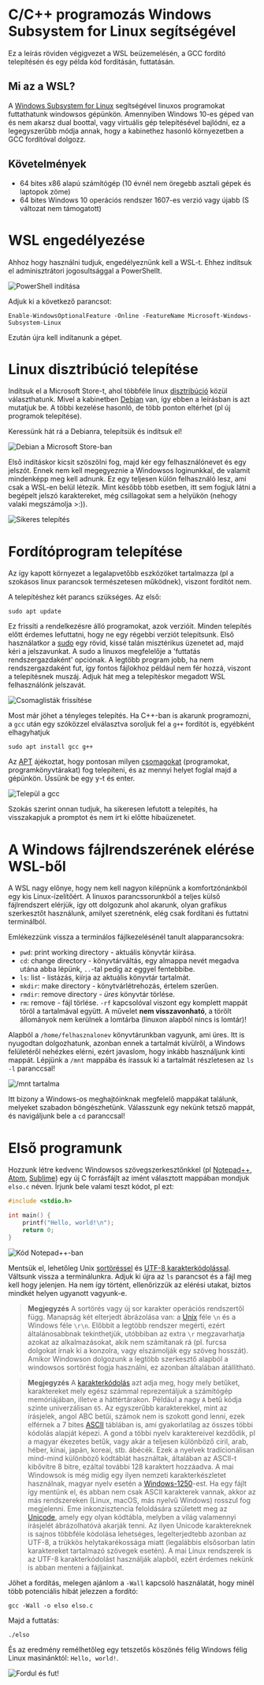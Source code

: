 # C/C++ programozás Windows Subsystem for Linux segítségével

Ez a leírás röviden végigvezet a WSL beüzemelésén, a GCC fordító telepítésén és egy példa kód fordításán, futtatásán.

## Mi az a WSL?

A [Windows Subsystem for Linux][wsl_wiki] segítségével linuxos programokat futtathatunk windowsos gépünkön. Amennyiben Windows 10-es géped van és nem akarsz dual boottal, vagy virtuális gép telepítésével bajlódni, ez a legegyszerűbb módja annak, hogy a kabinethez hasonló környezetben a GCC fordítóval dolgozz.

## Követelmények

* 64 bites x86 alapú számítógép (10 évnél nem öregebb asztali gépek és laptopok zöme)
* 64 bites Windows 10 operációs rendszer 1607-es verzió vagy újabb (S változat nem támogatott)


# WSL engedélyezése

Ahhoz hogy használni tudjuk, engedélyeznünk kell a WSL-t. Ehhez indítsuk el adminisztrátori jogosultsággal a PowerShellt.

![PowerShell indítása][start_powershell]

Adjuk ki a következő parancsot:

    Enable-WindowsOptionalFeature -Online -FeatureName Microsoft-Windows-Subsystem-Linux

Ezután újra kell indítanunk a gépet.


# Linux disztribúció telepítése

Indítsuk el a Microsoft Store-t, ahol többféle linux [disztribúció][linux-distro] közül választhatunk. Mivel a kabinetben [Debian][debian_wiki] van, így ebben a leírásban is azt mutatjuk be. A többi kezelése hasonló, de több ponton eltérhet (pl új programok telepítése).

Keressünk hát rá a Debianra, telepítsük és indítsuk el!

![Debian a Microsoft Store-ban][ms_store_debian]

Első indításkor kicsit szöszölni fog, majd kér egy felhasználónevet és egy jelszót. Ennek nem kell megegyeznie a Windowsos loginunkkal, de valamit mindenképp meg kell adnunk. Ez egy teljesen külön felhasználó lesz, ami csak a WSL-en belül létezik. Mint később több esetben, itt sem fogjuk látni a begépelt jelszó karaktereket, még csillagokat sem a helyükön (nehogy valaki megszámolja >:)).

![Sikeres telepítés][debian_after_install]


# Fordítóprogram telepítése

Az így kapott környezet a legalapvetőbb eszközöket tartalmazza (pl a szokásos linux parancsok természetesen működnek), viszont fordítót nem.

A telepítéshez két parancs szükséges. Az első:

    sudo apt update
    
Ez frissíti a rendelkezésre álló programokat, azok verzióit. Minden telepítés előtt érdemes lefuttatni, hogy ne egy régebbi verziót telepítsunk. Első használatkor a [sudo][sudo_wiki] egy rövid, kissé talán misztérikus üzenetet ad, majd kéri a jelszavunkat. A sudo a linuxos megfelelője a 'futtatás rendszergazdaként' opciónak. A legtöbb program jobb, ha nem rendszergazdaként fut, így fontos fájlokhoz például nem fér hozzá, viszont a telepítésnek muszáj. Adjuk hát meg a telepítéskor megadott WSL felhasználónk jelszavát.

![Csomaglisták frissítése][apt_update]

Most már jöhet a tényleges telepítés. Ha C++-ban is akarunk programozni, a `gcc` után egy szóközzel elválasztva soroljuk fel a `g++` fordítót is, egyébként elhagyhatjuk

    sudo apt install gcc g++
    
Az [APT][apt_wiki] ájékoztat, hogy pontosan milyen [csomagokat][package_manager_wiki] (programokat, programkönyvtárakat) fog telepíteni, és az mennyi helyet foglal majd a gépünkön. Üssünk be egy <kbd>y</kbd>-t és enter. 

![Települ a gcc][gcc_installing]

Szokás szerint onnan tudjuk, ha sikeresen lefutott a telepítés, ha visszakapjuk a promptot és nem írt ki előtte hibaüzenetet.


# A Windows fájlrendszerének elérése WSL-ből

A WSL nagy előnye, hogy nem kell nagyon kilépnünk a komfortzónánkból egy kis Linux-ízelítőért. A linuxos parancssorunkból a teljes külső fájlrendszert elérjük, így ott dolgozunk ahol akarunk, olyan grafikus szerkesztőt használunk, amilyet szeretnénk, elég csak fordítani és futtatni terminálból.

Emlékezzünk vissza a terminálos fájlkezelésénél tanult alapparancsokra:

* `pwd`: print working directory - aktuális könyvtár kiírása.
* `cd`: change directory - könyvtárváltás, egy almappa nevét megadva utána abba lépünk, `..`-tal pedig az eggyel fentebbibe.
* `ls`: list - listázás, kiírja az aktuális könyvtár tartalmát.
* `mkdir`: make directory - könytvárlétrehozás, értelem szerűen.
* `rmdir`: remove directory - *üres* könyvtár törlése.
* `rm`: remove - fájl törlése. `-rf` kapcsolóval viszont egy komplett mappát töröl a tartalmával együtt. A művelet **nem visszavonható**, a törölt állományok nem kerülnek a lomtárba (linuxon alapból nincs is lomtár)!

Alapból a `/home/felhasznalonev` könyvtárunkban vagyunk, ami üres. Itt is nyugodtan dolgozhatunk, azonban ennek a tartalmát kívülről, a Windows felületéről nehézkes elérni, ezért javaslom, hogy inkább használjunk kinti mappát. Lépjünk a `/mnt` mappába és írassuk ki a tartalmát részletesen az `ls -l` paranccsal!

![/mnt tartalma][mnt_contents]

Itt bizony a Windows-os meghajtóinknak megfelelő mappákat találunk, melyeket szabadon böngészhetünk. Válasszunk egy nekünk tetsző mappát, és navigáljunk bele a `cd` paranccsal!


# Első programunk

Hozzunk létre kedvenc Windowsos szövegszerkesztőnkkel (pl [Notepad++][npp_website], [Atom][atom_website], [Sublime][sublime_website]) egy új C forrásfájlt az imént választott mappában mondjuk `elso.c` néven. Írjunk bele valami teszt kódot, pl ezt:

```C
#include <stdio.h>

int main() {
    printf("Hello, world!\n");
    return 0;
}
```

![Kód Notepad++-ban][code_npp]

Mentsük el, lehetőleg Unix [sortöréssel][newline_wiki] és [UTF-8 karakterkódolással][utf8_wiki]. Váltsunk vissza a terminálunkra. Adjuk ki újra az `ls` parancsot és a fájl meg kell hogy jelenjen. Ha nem így történt, ellenőrizzük az elérési utakat, biztos mindkét helyen ugyanott vagyunk-e.

> **Megjegyzés** A sortörés vagy új sor karakter operációs rendszertől függ. Manapság két elterjedt ábrázolása van: a [Unix][unix_wiki] féle `\n` és a Windows féle `\r\n`. Előbbit a legtöbb rendszer megérti, ezért általánosabbnak tekinthetjük, utóbbiban az extra `\r` megzavarhatja azokat az alkalmazásokat, akik nem számítanak rá (pl. furcsa dolgokat írnak ki a konzolra, vagy elszámolják egy szöveg hosszát). Amikor Windowson dolgozunk a legtöbb szerkesztő alapból a windowsos sortörést fogja használni, ez azonban általában átállítható.

> **Megjegyzés** A [karakterkódolás][codepage_wiki] azt adja meg, hogy mely betűket, karaktereket mely egész számmal reprezentáljuk a számítógép memóriájában, illetve a háttértárakon. Például a nagy `A` betű kódja szinte univerzálisan `65`. Az egyszerűbb karakterekkel, mint az írásjelek, angol ABC betűi, számok nem is szokott gond lenni, ezek elférnek a 7 bites [ASCII][ascii_wiki] táblában is, ami gyakorlatilag az összes többi kódolás alapját képezi.
> A gond a többi nyelv karaktereivel kezdődik, pl a magyar ékezetes betűk, vagy akár a teljesen különböző ciril, arab, héber, kínai, japán, koreai, stb. ábécék. Ezek a nyelvek tradícionálisan mind-mind különböző kódtáblát használtak, általában az ASCII-t kibővítre 8 bitre, ezáltal további 128 karaktert hozzáadva. A mai Windowsok is még midig egy ilyen nemzeti karakterkészletet használnak, magyar nyelv esetén a [Windows-1250][cp-1250_wiki]-est. Ha egy fájlt így mentünk el, és abban nem csak ASCII karakterek vannak, akkor az más rendszereken (Linux, macOS, más nyelvű Windows) rosszul fog megjelenni.
> Eme inkonzisztencia feloldására született meg az [Unicode][unicode_wiki], amely egy olyan kódtábla, melyben a világ valamennyi írásjelét ábrázolhatóvá akarják tenni. Az ilyen Unicode karaktereknek is sajnos többféle kódolása lehetséges, legelterjedtebb azonban az UTF-8, a trükkös helytakarékossága miatt (legalábbis elsősorban latin karaktereket tartalmazó szövegek esetén). A mai Linux rendszerek is az UTF-8 karakterkódolást használják alapból, ezért érdemes nekünk is abban menteni a fájljainkat.

Jöhet a fordítás, melegen ajánlom a `-Wall` kapcsoló használatát, hogy minél több potenciális hibát jelezzen a fordító:

    gcc -Wall -o elso elso.c

Majd a futtatás:

    ./elso
    
És az eredmény remélhetőleg egy tetszetős köszönés félig Windows félig Linux masinánktól: `Hello, world!`.

![Fordul és fut!][compile_and_run]

[start_powershell]: img/Screenshot_6.png
[ms_store_debian]: img/Screenshot_7.png
[debian_after_install]: img/Screenshot_9.png
[apt_update]: img/Screenshot_10.png
[gcc_installing]: img/Screenshot_11.png
[mnt_contents]: img/Screenshot_12.png
[code_npp]: img/Screenshot_14.png
[compile_and_run]: img/Screenshot_13.png

[apt_wiki]: https://hu.wikipedia.org/wiki/Advanced_Packaging_Tool
[ascii_wiki]: https://hu.wikipedia.org/wiki/ASCII
[atom_website]: https://atom.io/
[codepage_wiki]: https://hu.wikipedia.org/wiki/Karakterk%C3%B3dol%C3%A1s
[cp-1250_wiki]: https://en.wikipedia.org/wiki/Windows-1250
[debian_wiki]: https://hu.wikipedia.org/wiki/Debian
[linux-distro]: https://hu.wikipedia.org/wiki/Linux-disztrib%C3%BAci%C3%B3
[newline_wiki]: https://en.wikipedia.org/wiki/Newline
[npp_website]: https://notepad-plus-plus.org/
[package_manager_wiki]: https://en.wikipedia.org/wiki/Package_manager
[sublime_website]: https://www.sublimetext.com/
[sudo_wiki]: https://hu.wikipedia.org/wiki/Sudo
[unicode_wiki]: https://hu.wikipedia.org/wiki/Unicode
[unix_wiki]: https://hu.wikipedia.org/wiki/Unix
[utf8_wiki]: https://hu.wikipedia.org/wiki/UTF-8
[wsl_wiki]: https://en.wikipedia.org/wiki/Windows_Subsystem_for_Linux
